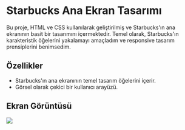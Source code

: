 <h1> Starbucks Ana Ekran Tasarımı </h1>

Bu proje, HTML ve CSS kullanılarak geliştirilmiş ve Starbucks'ın ana ekranının basit bir tasarımını içermektedir. Temel olarak, Starbucks'ın karakteristik öğelerini yakalamayı amaçladım ve responsive tasarım prensiplerini benimsedim.

<h2> Özellikler </h2>

- Starbucks'ın ana ekranının temel tasarım öğelerini içerir.
- Görsel olarak çekici bir kullanıcı arayüzü.

<h2> Ekran Görüntüsü </h2>

![](Kahvesitegif.gif)
